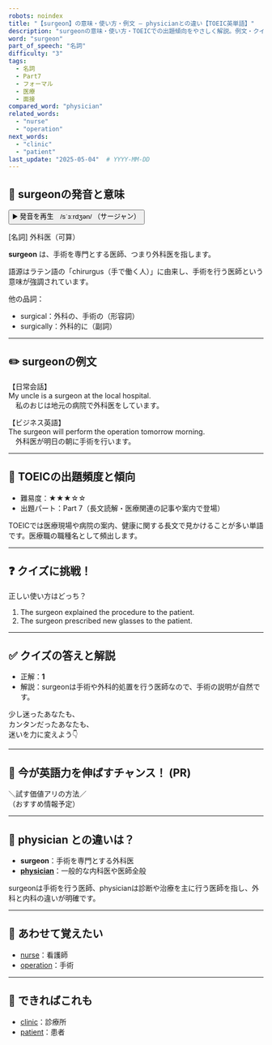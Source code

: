 ```yaml
---
robots: noindex
title: "【surgeon】の意味・使い方・例文 ― physicianとの違い【TOEIC英単語】"
description: "surgeonの意味・使い方・TOEICでの出題傾向をやさしく解説。例文・クイズ付きでphysicianとの違いもわかりやすく学べます。"
word: "surgeon"
part_of_speech: "名詞"
difficulty: "3"
tags:
  - 名詞
  - Part7
  - フォーマル
  - 医療
  - 面接
compared_word: "physician"
related_words:
  - "nurse"
  - "operation"
next_words:
  - "clinic"
  - "patient"
last_update: "2025-05-04"  # YYYY-MM-DD
---
```


## 🔰 surgeonの発音と意味

<button class="play-audio" onclick="playTTS('surgeon')">
  <span class="play-audio-main">
    ▶️ 発音を再生　/sˈɜːrdʒən/
  </span>
  <span class="play-audio-sub">
    （サージャン）
  </span>
</button>

[名詞] 外科医（可算）

**surgeon** は、手術を専門とする医師、つまり外科医を指します。

語源はラテン語の「chirurgus（手で働く人）」に由来し、手術を行う医師という意味が強調されています。

他の品詞：  
- surgical：外科の、手術の（形容詞）
- surgically：外科的に（副詞）

---

## ✏️ surgeonの例文

【日常会話】  
My uncle is a surgeon at the local hospital.  
　私のおじは地元の病院で外科医をしています。

【ビジネス英語】  
The surgeon will perform the operation tomorrow morning.  
　外科医が明日の朝に手術を行います。

---

## 🎯 TOEICの出題頻度と傾向

- 難易度：★★★☆☆
- 出題パート：Part 7（長文読解・医療関連の記事や案内で登場）

TOEICでは医療現場や病院の案内、健康に関する長文で見かけることが多い単語です。医療職の職種名として頻出します。

---

## ❓ クイズに挑戦！

正しい使い方はどっち？

1. The surgeon explained the procedure to the patient.  
2. The surgeon prescribed new glasses to the patient.

---

## ✅ クイズの答えと解説

- 正解：**1**
- 解説：surgeonは手術や外科的処置を行う医師なので、手術の説明が自然です。

少し迷ったあなたも、  
カンタンだったあなたも、  
迷いを力に変えよう👇️

---

## 🚀 今が英語力を伸ばすチャンス！ (PR)

<div class="info-center">
＼試す価値アリの方法／<br>  
（おすすめ情報予定）
</div>

---

## 🤔  physician との違いは？

- **surgeon**：手術を専門とする外科医
- **[physician](/word/physician/)**：一般的な内科医や医師全般

surgeonは手術を行う医師、physicianは診断や治療を主に行う医師を指し、外科と内科の違いが明確です。

---

## 🧩 あわせて覚えたい

- [nurse](/word/nurse/)：看護師
- [operation](/word/operation/)：手術

---

## 📖 できればこれも

- [clinic](/word/clinic/)：診療所
- [patient](/word/patient/)：患者

<!-- cvid: aid03_bid19 -->
